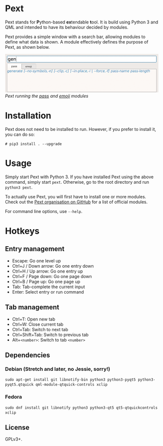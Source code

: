 # Pext
Pext stands for **P**ython-based **ex**tendable **t**ool. It is build using
Python 3 and QML and intended to have its behaviour decided by modules.

Pext provides a simple window with a search bar, allowing modules to define
what data is shown. A module effectively defines the purpose of Pext, as shown
below.

![Pext](screencast.gif)  
*Pext running the [pass](https://github.com/Pext/pext_module_pass) and
[emoji](https://github.com/Pext/pext_module_emoji) modules*

# Installation
Pext does not need to be installed to run. However, if you prefer to install
it, you can do so:

    # pip3 install . --upgrade

# Usage
Simply start Pext with Python 3. If you have installed Pext using the above
command, simply start `pext`. Otherwise, go to the root directory and run
`python3 pext`.

To actually use Pext, you will first have to install one or more modules. Check
out the [Pext organisation on GitHub](https://github.com/Pext) for a list of
official modules.

For command line options, use `--help`.

# Hotkeys
## Entry management
- Escape: Go one level up
- Ctrl+J / Down arrow: Go one entry down
- Ctrl+H / Up arrow: Go one entry up
- Ctrl+F / Page down: Go one page down
- Ctrl+B / Page up: Go one page up
- Tab: Tab-complete the current input
- Enter: Select entry or run command

## Tab management
- Ctrl+T: Open new tab
- Ctrl+W: Close current tab
- Ctrl+Tab: Switch to next tab
- Ctrl+Shift+Tab: Switch to previous tab
- Alt+`<number>`: Switch to tab `<number>`

## Dependencies
### Debian (Stretch and later, no Jessie, sorry!)

    sudo apt-get install git libnotify-bin python3 python3-pyqt5 python3-pyqt5.qtquick qml-module-qtquick-controls xclip

### Fedora

    sudo dnf install git libnotify python3 python3-qt5 qt5-qtquickcontrols xclip

## License
GPLv3+.
